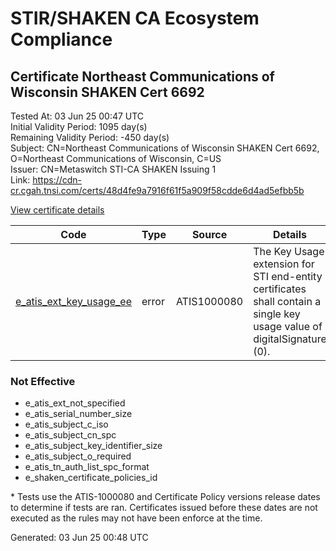 # STIR/SHAKEN CA Ecosystem Compliance

## Certificate Northeast Communications of Wisconsin SHAKEN Cert 6692

Tested At: 03 Jun 25 00:47 UTC\
Initial Validity Period: 1095 day(s)\
Remaining Validity Period: -450 day(s)\
Subject: CN=Northeast Communications of Wisconsin SHAKEN Cert 6692, O=Northeast Communications of Wisconsin, C=US\
Issuer: CN=Metaswitch STI-CA SHAKEN Issuing 1\
Link: https://cdn-cr.cgah.tnsi.com/certs/48d4fe9a7916f61f5a909f58cdde6d4ad5efbb5b

[View certificate details](https://x509.io/?cert=MIIChjCCAiugAwIBAgIQNWXGgeC2lKjQl3tQ8dSa6jAKBggqhkjOPQQDAjAtMSswKQYDVQQDDCJNZXRhc3dpdGNoIFNUSS1DQSBTSEFLRU4gSXNzdWluZyAxMB4XDTIxMDMxMDIwNTAyOVoXDTI0MDMwOTIwNTAyOVowfjELMAkGA1UEBhMCVVMxLjAsBgNVBAoMJU5vcnRoZWFzdCBDb21tdW5pY2F0aW9ucyBvZiBXaXNjb25zaW4xPzA9BgNVBAMMNk5vcnRoZWFzdCBDb21tdW5pY2F0aW9ucyBvZiBXaXNjb25zaW4gU0hBS0VOIENlcnQgNjY5MjBZMBMGByqGSM49AgEGCCqGSM49AwEHA0IABHfWdQKcMn7l%2FfoGVxmDuiwVQNNSr5H1a3THZ1C3bblV%2F%2BSf2FxPKASGNFXL61oGtFiY%2FTdz4IWgevMV6e3BZd6jgdswgdgwDAYDVR0TAQH%2FBAIwADAOBgNVHQ8BAf8EBAMCBeAwFgYIKwYBBQUHARoECjAIoAYWBDY2OTIwRwYDVR0fBEAwPjA8oDqgOIY2aHR0cHM6Ly9hdXRoZW50aWNhdGUtYXBpLmljb25lY3Rpdi5jb20vZG93bmxvYWQvdjEvY3JsMBcGA1UdIAQQMA4wDAYKYIZIAYb%2FCQEBATAdBgNVHQ4EFgQUGMzXpYwh3CqUQ2%2FlB75ulad5MRAwHwYDVR0jBBgwFoAUzR6nABAQ2jIdaRo51dJGCyw8h9YwCgYIKoZIzj0EAwIDSQAwRgIhAPjcNrT76chSB%2FORIjnwwAjcfqEUOISvv83t%2FcbV68T6AiEA%2F6WC0sTRarIchFIrvF6cPxBWkucv%2FGQiBOQEC3KQYVQ%3D)

| Code | Type | Source | Details |
|------|------|--------|---------|
| [e_atis_ext_key_usage_ee](../../ISSUES/e_atis_ext_key_usage_ee/README.md) | error | ATIS1000080 | The Key Usage extension for STI end-entity certificates shall contain a single key usage value of digitalSignature (0). |

### Not Effective

- e_atis_ext_not_specified
- e_atis_serial_number_size
- e_atis_subject_c_iso
- e_atis_subject_cn_spc
- e_atis_subject_key_identifier_size
- e_atis_subject_o_required
- e_atis_tn_auth_list_spc_format
- e_shaken_certificate_policies_id

\* Tests use the ATIS-1000080 and Certificate Policy versions release dates to determine if tests are ran. Certificates issued before these dates are not executed as the rules may not have been enforce at the time.


Generated: 03 Jun 25 00:48 UTC